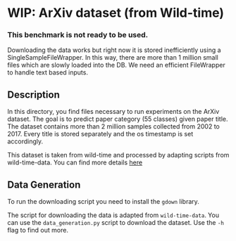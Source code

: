 # WIP: ArXiv dataset (from Wild-time)

### This benchmark is not ready to be used.
Downloading the data works but right now it is stored inefficiently using a SingleSampleFileWrapper.
In this way, there are more than 1 million small files which are slowly loaded into the DB.
We need an efficient FileWrapper to handle text based inputs.

## Description

In this directory, you find files necessary to run experiments on the ArXiv dataset. The goal is to predict paper category (55 classes)
given paper title. The dataset contains more than 2 million samples collected from 2002 to 2017. Every title is stored
separately and the os timestamp is set accordingly.

This dataset is taken from wild-time and processed by adapting scripts from wild-time-data. You can find more details 
[here](https://github.com/huaxiuyao/Wild-Time)

## Data Generation
To run the downloading script you need to install the `gdown` library.


The script for downloading the data is adapted from `wild-time-data`. 
You can use the `data_generation.py` script to download the dataset. 
Use the `-h` flag to find out more.
